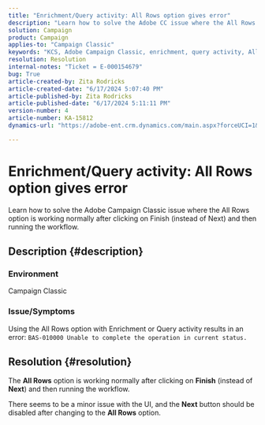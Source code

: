 ```yaml
---
title: "Enrichment/Query activity: All Rows option gives error"
description: "Learn how to solve the Adobe CC issue where the All Rows option is working normally after clicking on Finish and then running the workflow."
solution: Campaign
product: Campaign
applies-to: "Campaign Classic"
keywords: "KCS, Adobe Campaign Classic, enrichment, query activity, All Rows option, error"
resolution: Resolution
internal-notes: "Ticket = E-000154679"
bug: True
article-created-by: Zita Rodricks
article-created-date: "6/17/2024 5:07:40 PM"
article-published-by: Zita Rodricks
article-published-date: "6/17/2024 5:11:11 PM"
version-number: 4
article-number: KA-15812
dynamics-url: "https://adobe-ent.crm.dynamics.com/main.aspx?forceUCI=1&pagetype=entityrecord&etn=knowledgearticle&id=87c24018-cc2c-ef11-840a-002248084fbb"

---
```

# Enrichment/Query activity: All Rows option gives error


Learn how to solve the Adobe Campaign Classic issue where the All Rows option is working normally after clicking on Finish (instead of Next) and then running the workflow.

## Description {#description}


### Environment

Campaign Classic

### Issue/Symptoms

Using the All Rows option with Enrichment or Query activity results in an error: `BAS-010000 Unable to complete the operation in current status.`


## Resolution {#resolution}


The <b>All Rows</b> option is working normally after clicking on <b>Finish</b> (instead of <b>Next</b>) and then running the workflow.

There seems to be a minor issue with the UI, and the <b>Next</b> button should be disabled after changing to the <b>All Rows</b> option.
